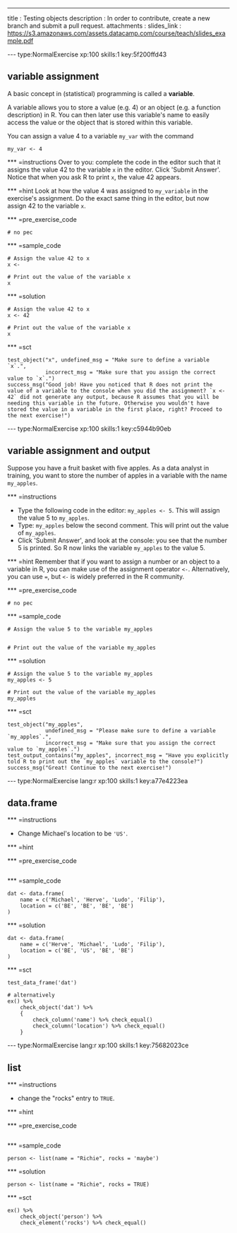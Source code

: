 ---
title       : Testing objects
description : In order to contribute, create a new branch and submit a pull request.
attachments :
  slides_link : https://s3.amazonaws.com/assets.datacamp.com/course/teach/slides_example.pdf

--- type:NormalExercise xp:100 skills:1 key:5f200ffd43
## variable assignment 

A basic concept in (statistical) programming is called a **variable**. 

A variable allows you to store a value (e.g. 4) or an object (e.g. a function description) in R. You can then later use this variable's name to easily access the value or the object that is stored within this variable. 

You can assign a value 4 to a variable `my_var` with the command

```
my_var <- 4
```

*** =instructions
Over to you: complete the code in the editor such that it assigns the value 42 to the variable `x` in the editor. Click 'Submit Answer'. Notice that when you ask R to print `x`, the value 42 appears.

*** =hint
Look at how the value 4 was assigned to `my_variable` in the exercise's assignment. Do the exact same thing in the editor, but now assign 42 to the variable `x`.

*** =pre_exercise_code
```{r}
# no pec
```

*** =sample_code
```{r}
# Assign the value 42 to x
x <- 

# Print out the value of the variable x
x
```

*** =solution
```{r}
# Assign the value 42 to x
x <- 42

# Print out the value of the variable x
x
```

*** =sct
```{r}
test_object("x", undefined_msg = "Make sure to define a variable `x`.",
            incorrect_msg = "Make sure that you assign the correct value to `x`.") 
success_msg("Good job! Have you noticed that R does not print the value of a variable to the console when you did the assignment? `x <- 42` did not generate any output, because R assumes that you will be needing this variable in the future. Otherwise you wouldn't have stored the value in a variable in the first place, right? Proceed to the next exercise!")
```

--- type:NormalExercise xp:100 skills:1 key:c5944b90eb
## variable assignment and output

Suppose you have a fruit basket with five apples. As a data analyst in training, you want to store the number of apples in a variable with the name `my_apples`. 

*** =instructions
- Type the following code in the editor: `my_apples <- 5`. This will assign the value 5 to `my_apples`.
- Type: `my_apples` below the second comment. This will print out the value of `my_apples`.
- Click 'Submit Answer', and look at the console: you see that the number 5 is printed. So R now links the variable `my_apples` to the value 5.

*** =hint
Remember that if you want to assign a number or an object to a variable in R, you can make use of the assignment operator `<-`. Alternatively, you can use `=`, but `<-` is widely preferred in the R community.

*** =pre_exercise_code
```{r}
# no pec
```

*** =sample_code
```{r}
# Assign the value 5 to the variable my_apples


# Print out the value of the variable my_apples

```

*** =solution
```{r}
# Assign the value 5 to the variable my_apples
my_apples <- 5

# Print out the value of the variable my_apples
my_apples
```

*** =sct
```{r}
test_object("my_apples", 
            undefined_msg = "Please make sure to define a variable `my_apples`.",
            incorrect_msg = "Make sure that you assign the correct value to `my_apples`.")
test_output_contains("my_apples", incorrect_msg = "Have you explicitly told R to print out the `my_apples` variable to the console?")
success_msg("Great! Continue to the next exercise!")
```

--- type:NormalExercise lang:r xp:100 skills:1 key:a77e4223ea
## data.frame

*** =instructions

- Change Michael's location to be `'US'`.

*** =hint

*** =pre_exercise_code
```{r}

```

*** =sample_code
```{r}
dat <- data.frame(
    name = c('Michael', 'Herve', 'Ludo', 'Filip'),
    location = c('BE', 'BE', 'BE', 'BE')
)
```

*** =solution
```{r}
dat <- data.frame(
    name = c('Herve', 'Michael', 'Ludo', 'Filip'),
    location = c('BE', 'US', 'BE', 'BE')
)

```

*** =sct
```{r}
test_data_frame('dat')

# alternatively
ex() %>% 
    check_object('dat') %>% 
    {
        check_column('name') %>% check_equal()
        check_column('location') %>% check_equal()
    }
```

--- type:NormalExercise lang:r xp:100 skills:1 key:75682023ce
## list


*** =instructions

- change the "rocks" entry to `TRUE`.

*** =hint

*** =pre_exercise_code
```{r}

```

*** =sample_code
```{r}
person <- list(name = "Richie", rocks = 'maybe')
```

*** =solution
```{r}
person <- list(name = "Richie", rocks = TRUE)
```

*** =sct
```{r}
ex() %>% 
    check_object('person') %>% 
    check_element('rocks') %>% check_equal()
```
